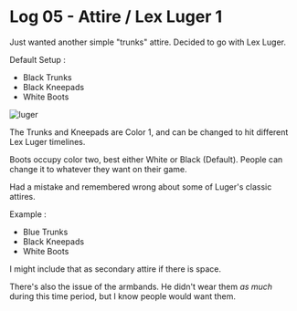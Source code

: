 # Log 05 - Attire / Lex Luger 1

Just wanted another simple "trunks" attire. Decided to go with Lex Luger.

Default Setup : 
- Black Trunks
- Black Kneepads
- White Boots

![luger](https://github.com/user-attachments/assets/da654329-76bd-4c6c-a21d-19f8e79e4100)

The Trunks and Kneepads are Color 1, and can be changed to hit different Lex Luger timelines. 

Boots occupy color two, best either White or Black (Default). People can change it to whatever they want on their game.

Had a mistake and remembered wrong about some of Luger's classic attires. 

Example : 

- Blue Trunks
- Black Kneepads
- White Boots

I might include that as secondary attire if there is space. 

There's also the issue of the armbands. He didn't wear them *as much* during this time period, but I know people would want them. 
